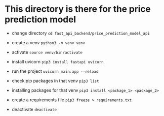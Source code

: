 # This directory is there for the price prediction model

- change directory `cd fast_api_backend/price_prediction_model_api`
- create a venv `python3 -m venv venv`
- activate `source venv/bin/activate`

- install uvicorn `pip3 install fastapi uvicorn`
- run the project `uvicorn main:app --reload`

- check pip packages in that venv `pip3 list`
- installing packages for that venv `pip3 install <package_1> <package_2>`
- create a requirements file `pip3 freeze > requirements.txt`

- deactivate `deactivate`
